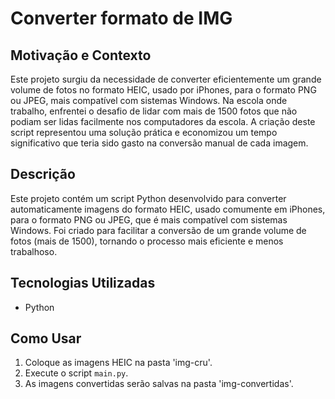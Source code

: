 # Converter formato de IMG

## Motivação e Contexto
Este projeto surgiu da necessidade de converter eficientemente um grande volume de fotos no formato HEIC, usado por iPhones, para o formato PNG ou JPEG, mais compatível com sistemas Windows. Na escola onde trabalho, enfrentei o desafio de lidar com mais de 1500 fotos que não podiam ser lidas facilmente nos computadores da escola. A criação deste script representou uma solução prática e economizou um tempo significativo que teria sido gasto na conversão manual de cada imagem.

## Descrição
Este projeto contém um script Python desenvolvido para converter automaticamente imagens do formato HEIC, usado comumente em iPhones, para o formato PNG ou JPEG, que é mais compatível com sistemas Windows. Foi criado para facilitar a conversão de um grande volume de fotos (mais de 1500), tornando o processo mais eficiente e menos trabalhoso.

## Tecnologias Utilizadas
- Python

## Como Usar
1. Coloque as imagens HEIC na pasta 'img-cru'.
2. Execute o script `main.py`.
3. As imagens convertidas serão salvas na pasta 'img-convertidas'.
